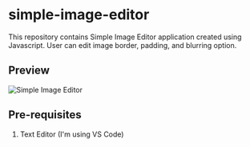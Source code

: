 # simple-image-editor
This repository contains Simple Image Editor application created using Javascript. User can edit image border, padding, and blurring option.

## Preview
![Simple Image Editor](https://raw.githubusercontent.com/hasaneljabir/simple-image-editor/master/preview/simple-image-editor.png)

## Pre-requisites
1. Text Editor (I'm using VS Code)
